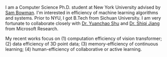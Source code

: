 I am a Computer Science Ph.D. student at New York University advised by [Sam Bowman](https://cims.nyu.edu/~sbowman/). I'm interested in efficiency of machine learning algorithms and systems. Prior to NYU, I got B.Tech from Sichuan University. I am very fortunate to collaborate closely with [Dr. Yuanchao Shu](https://www.microsoft.com/en-us/research/people/yushu/publications/) and [Dr. Shiqi Jiang](https://chrisplus.me/) from Microsoft Research. 

My recent works focus on (1) computation efficiency of vision transformer; (2) data efficiency of 3D point data; (3) memory-efficiency of continuous learning; (4) human-efficiency of collaborative or active learning.

